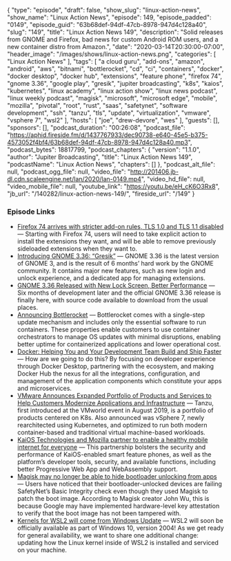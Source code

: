 {
  "type": "episode",
  "draft": false,
  "show_slug": "linux-action-news",
  "show_name": "Linux Action News",
  "episode": 149,
  "episode_padded": "0149",
  "episode_guid": "63b68def-94df-47cb-8978-947d4c128a40",
  "slug": "149",
  "title": "Linux Action News 149",
  "description": "Solid releases from GNOME and Firefox, bad news for custom Android ROM users, and a new container distro from Amazon.",
  "date": "2020-03-14T20:30:00-07:00",
  "header_image": "/images/shows/linux-action-news.png",
  "categories": [
    "Linux Action News"
  ],
  "tags": [
    "a cloud guru",
    "add-ons",
    "amazon",
    "android",
    "aws",
    "bitnami",
    "bottlerocket",
    "cd",
    "ci",
    "containers",
    "docker",
    "docker desktop",
    "docker hub",
    "extensions",
    "feature phone",
    "firefox 74",
    "gnome 3.36",
    "google play",
    "gresik",
    "jupiter broadcasting",
    "k8s",
    "kaios",
    "kubernetes",
    "linux academy",
    "linux action show",
    "linux news podcast",
    "linux weekly podcast",
    "magisk",
    "microsoft",
    "microsoft edge",
    "mobile",
    "mozilla",
    "pivotal",
    "root",
    "rust",
    "saas",
    "safetynet",
    "software development",
    "ssh",
    "tanzu",
    "tls",
    "update",
    "virtualization",
    "vmware",
    "vsphere 7",
    "wsl2"
  ],
  "hosts": [
    "joe",
    "drew-devore",
    "wes"
  ],
  "guests": [],
  "sponsors": [],
  "podcast_duration": "00:26:08",
  "podcast_file": "https://aphid.fireside.fm/d/1437767933/dec90738-e640-45e5-b375-4573052f4bf4/63b68def-94df-47cb-8978-947d4c128a40.mp3",
  "podcast_bytes": 18817799,
  "podcast_chapters": {
    "version": "1.1.0",
    "author": "Jupiter Broadcasting",
    "title": "Linux Action News 149",
    "podcastName": "Linux Action News",
    "chapters": []
  },
  "podcast_alt_file": null,
  "podcast_ogg_file": null,
  "video_file": "http://201406.jb-dl.cdn.scaleengine.net/lan/2020/lan-0149.mp4",
  "video_hd_file": null,
  "video_mobile_file": null,
  "youtube_link": "https://youtu.be/eH_cK6O3Rx8",
  "jb_url": "/140282/linux-action-news-149/",
  "fireside_url": "/149"
}


### Episode Links

  * [Firefox 74 arrives with stricter add-on rules, TLS 1.0 and TLS 1.1 disabled](https://venturebeat.com/2020/03/10/mozilla-firefox-74/ "Firefox 74 arrives with stricter add-on rules, TLS 1.0 and TLS 1.1 disabled") — Starting with Firefox 74, users will need to take explicit action to install the extensions they want, and will be able to remove previously sideloaded extensions when they want to.
  * [Introducing GNOME 3.36: “Gresik”](https://help.gnome.org/misc/release-notes/3.36/ "Introducing GNOME 3.36: “Gresik”") — GNOME 3.36 is the latest version of GNOME 3, and is the result of 6 months’ hard work by the GNOME community. It contains major new features, such as new login and unlock experience, and a dedicated app for managing extensions.
  * [GNOME 3.36 Released with New Lock Screen, Better Performance](https://www.omgubuntu.co.uk/2020/03/gnome-3-36-official-release-announcement "GNOME 3.36 Released with New Lock Screen, Better Performance") — Six months of development later and the official GNOME 3.36 release is finally here, with source code available to download from the usual places.
  * [Announcing Bottlerocket](https://aws.amazon.com/about-aws/whats-new/2020/03/announcing-bottlerocket-a-new-open-source-linux-based-operating-system-optimized-to-run-containers/ "Announcing Bottlerocket") — Bottlerocket comes with a single-step update mechanism and includes only the essential software to run containers. These properties enable customers to use container orchestrators to manage OS updates with minimal disruptions, enabling better uptime for containerized applications and lower operational cost.
  * [Docker: Helping You and Your Development Team Build and Ship Faster](https://www.docker.com/blog/docker-strategy-helping-devs-build-and-ship-faster/ "Docker: Helping You and Your Development Team Build and Ship Faster") — How are we going to do this? By focusing on developer experience through Docker Desktop, partnering with the ecosystem, and making Docker Hub the nexus for all the integrations, configuration, and management of the application components which constitute your apps and microservices. 
  * [VMware Announces Expanded Portfolio of Products and Services to Help Customers Modernize Applications and Infrastructure](https://www.vmware.com/company/news/releases/vmw-newsfeed.VMware-Announces-Expanded-Portfolio-of-Products-and-Services-to-Help-Customers-Modernize-Applications-and-Infrastructure.7ee66a70-1564-49d6-9d6b-730016ce92dc.html "VMware Announces Expanded Portfolio of Products and Services to Help Customers Modernize Applications and Infrastructure") — Tanzu, first introduced at the VMworld event in August 2019, is a portfolio of products centered on K8s. Also announced was vSphere 7, newly rearchitected using Kubernetes, and optimized to run both modern container-based and traditional virtual machine-based workloads.
  * [KaiOS Technologies and Mozilla partner to enable a healthy mobile internet for everyone](https://www.kaiostech.com/press/kaios-technologies-and-mozilla-partner-to-enable-a-healthy-mobile-internet-for-everyone/ "KaiOS Technologies and Mozilla partner to enable a healthy mobile internet for everyone") — This partnership bolsters the security and performance of KaiOS-enabled smart feature phones, as well as the platform’s developer tools, security, and available functions, including better Progressive Web App and WebAssembly support. 
  * [Magisk may no longer be able to hide bootloader unlocking from apps](https://www.xda-developers.com/magisk-no-longer-hide-bootloader-unlock-status/ "Magisk may no longer be able to hide bootloader unlocking from apps") — Users have noticed that their bootloader-unlocked devices are failing SafetyNet’s Basic Integrity check even though they used Magisk to patch the boot image. According to Magisk creator John Wu, this is because Google may have implemented hardware-level key attestation to verify that the boot image has not been tampered with. 
  * [Kernels for WSL2 will come from Windows Update](https://devblogs.microsoft.com/commandline/wsl2-will-be-generally-available-in-windows-10-version-2004/ "Kernels for WSL2 will come from Windows Update") — WSL2 will soon be officially available as part of Windows 10, version 2004! As we get ready for general availability, we want to share one additional change: updating how the Linux kernel inside of WSL2 is installed and serviced on your machine. 


